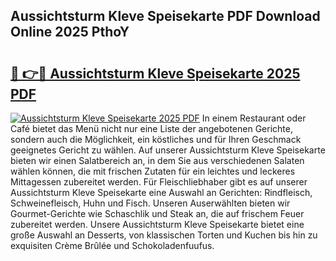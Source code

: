 ## Aussichtsturm Kleve Speisekarte PDF Download Online 2025 PthoY

# <h2><a href="http://gcdhz5.nevu.top/?p=Aussichtsturm+Kleve+Speisekarte">🔗 👉🔴 Aussichtsturm Kleve Speisekarte 2025 PDF</a></h2>

[![Aussichtsturm Kleve Speisekarte 2025 PDF](https://i.imgur.com/dBaPXMq.png)](http://gcdhz5.nevu.top/?p=Aussichtsturm+Kleve+Speisekarte)
In einem Restaurant oder Café bietet das Menü nicht nur eine Liste der angebotenen Gerichte, sondern auch die Möglichkeit, ein köstliches und für Ihren Geschmack geeignetes Gericht zu wählen. Auf unserer Aussichtsturm Kleve Speisekarte bieten wir einen Salatbereich an, in dem Sie aus verschiedenen Salaten wählen können, die mit frischen Zutaten für ein leichtes und leckeres Mittagessen zubereitet werden. Für Fleischliebhaber gibt es auf unserer Aussichtsturm Kleve Speisekarte eine Auswahl an Gerichten: Rindfleisch, Schweinefleisch, Huhn und Fisch. Unseren Auserwählten bieten wir Gourmet-Gerichte wie Schaschlik und Steak an, die auf frischem Feuer zubereitet werden. Unsere Aussichtsturm Kleve Speisekarte bietet eine große Auswahl an Desserts, von klassischen Torten und Kuchen bis hin zu exquisiten Crème Brûlée und Schokoladenfuufus.

